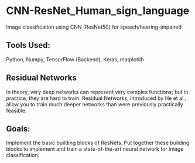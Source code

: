 # CNN-ResNet_Human_sign_language
Image classification using CNN (ResNet50) for speech/hearing-impaired

## Tools Used:
Python, Numpy, TensorFlow (Backend), Keras, matplotlib


## Residual Networks
In theory, very deep networks can represent very complex functions; but in practice, they are hard to train. Residual Networks, introduced by He et al., allow you to train much deeper networks than were previously practically feasible.

## Goals:

Implement the basic building blocks of ResNets.
Put together these building blocks to implement and train a state-of-the-art neural network for image classification.
